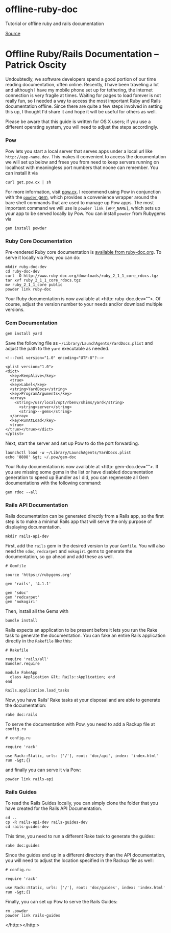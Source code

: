 # offline-ruby-doc
Tutorial or offline ruby and rails documentation

[Source](http://patrickoscity.de/blog/offline-ruby-rails-documentation "Permalink to Offline Ruby/Rails Documentation – Patrick Oscity")

# Offline Ruby/Rails Documentation – Patrick Oscity

Undoubtedly, we software developers spend a good portion of our time reading documentation, often online. Recently, I have been traveling a lot and although I have my mobile phone set up for tethering, the internet connection is very fragile at times. Waiting for pages to load forever is not really fun, so I needed a way to access the most important Ruby and Rails documentation offline. Since there are quite a few steps involved in setting this up, I thought I'd share it and hope it will be useful for others as well.

Please be aware that this guide is written for OS X users; if you use a different operating system, you will need to adjust the steps accordingly.

### Pow

Pow lets you start a local server that serves apps under a local url like `http://app-name.dev`. This makes it convenient to access the documentation we will set up below and frees you from need to keep servers running on localhost with meaningless port numbers that noone can remember. You can install it via

    curl get.pow.cx | sh

For more information, visit [pow.cx][1]. I recommend using Pow in conjunction with the [`powder` gem][2], which provides a convenience wrapper around the bare shell commands that are used to manage up Pow apps. The most important command we will use is `powder link [APP_NAME]`, which sets up your app to be served locally by Pow. You can install `powder` from Rubygems via

    gem install powder

### Ruby Core Documentation

Pre-rendered Ruby core documentation is [available from ruby-doc.org][3]. To serve it locally via Pow, you can do:

    mkdir ruby-doc-dev
    cd ruby-doc-dev
    curl -O http://www.ruby-doc.org/downloads/ruby_2_1_1_core_rdocs.tgz
    tar xvf ruby_2_1_1_core_rdocs.tgz
    mv ruby_2_1_1_core public
    powder link ruby-doc

Your Ruby documentation is now available at <http: ruby-doc.dev="">. Of course, adjust the version number to your needs and/or download multiple versions.

### Gem Documentation

    gem install yard

Save the following file as `~/Library/LaunchAgents/YardDocs.plist` and adjust the path to the `yard` executable as needed.

    <!--?xml version="1.0" encoding="UTF-8"?-->
    
    <plist version="1.0">
    <dict>
      <key>KeepAlive</key>
      <true>
      <key>Label</key>
      <string>YardDocs</string>
      <key>ProgramArguments</key>
      <array>
        <string>/usr/local/opt/rbenv/shims/yard</string>
          <string>server</string>
          <string>--gems</string>
      </array>
      <key>RunAtLoad</key>
      <true>
    </true></true></dict>
    </plist>

Next, start the server and set up Pow to do the port forwarding.

    launchctl load -w ~/Library/LaunchAgents/YardDocs.plist
    echo '8808' &gt; ~/.pow/gem-doc

Your Ruby documentation is now available at <http: gem-doc.dev="">. If you are missing some gems in the list or have disabled documentation generation to speed up Bundler as I did, you can regenerate all Gem documentations with the following command:

    gem rdoc --all

### Rails API Documentation

Rails documentation can be generated directly from a Rails app, so the first step is to make a minimal Rails app that will serve the only purpose of displaying documentation.

    mkdir rails-api-dev

First, add the `rails` gem in the desired version to your `Gemfile`. You will also need the `sdoc`, `redcarpet` and `nokogiri` gems to generate the documentation, so go ahead and add these as well.

    # Gemfile

    source 'https://rubygems.org'

    gem 'rails', '4.1.1'

    gem 'sdoc'
    gem 'redcarpet'
    gem 'nokogiri'

Then, install all the Gems with

    bundle install

Rails expects an application to be present before it lets you run the Rake task to generate the documentation. You can fake an entire Rails application directly in the `Rakefile` like this:

    # Rakefile

    require 'rails/all'
    Bundler.require

    module FakeApp
      class Application &lt; Rails::Application; end
    end

    Rails.application.load_tasks

Now, you have Rails' Rake tasks at your disposal and are able to generate the documentation:

    rake doc:rails

To serve the documentation with Pow, you need to add a Rackup file at `config.ru`

    # config.ru

    require 'rack'

    use Rack::Static, urls: ['/'], root: 'doc/api', index: 'index.html'
    run -&gt;{}

and finally you can serve it via Pow:

    powder link rails-api

### Rails Guides

To read the Rails Guides locally, you can simply clone the folder that you have created for the Rails API Documentation.

    cd ..
    cp -R rails-api-dev rails-guides-dev
    cd rails-guides-dev

This time, you need to run a different Rake task to generate the guides:

    rake doc:guides

Since the guides end up in a different directory than the API documentation, you will need to adjust the location specified in the Rackup file as well:

    # config.ru

    require 'rack'

    use Rack::Static, urls: ['/'], root: 'doc/guides', index: 'index.html'
    run -&gt;{}

Finally, you can set up Pow to serve the Rails Guides:

    rm .powder
    powder link rails-guides

[1]: http://pow.cx
[2]: https://github.com/rodreegez/powder
[3]: http://www.ruby-doc.org/downloads/
  </http:></http:>
